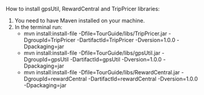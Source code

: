 How to install gpsUtil, RewardCentral and TripPricer libraries:

1. You need to have Maven installed on your machine.
2. In the terminal run:
   - mvn install:install-file -Dfile=TourGuide/libs/TripPricer.jar -DgroupId=TripPricer  -DartifactId=TripPricer -Dversion=1.0.0 -Dpackaging=jar
   - mvn install:install-file -Dfile=TourGuide/libs/gpsUtil.jar -DgroupId=gpsUtil  -DartifactId=gpsUtil -Dversion=1.0.0 -Dpackaging=jar
   - mvn install:install-file -Dfile=TourGuide/libs/RewardCentral.jar -DgroupId=rewardCentral  -DartifactId=rewardCentral -Dversion=1.0.0 -Dpackaging=jar


